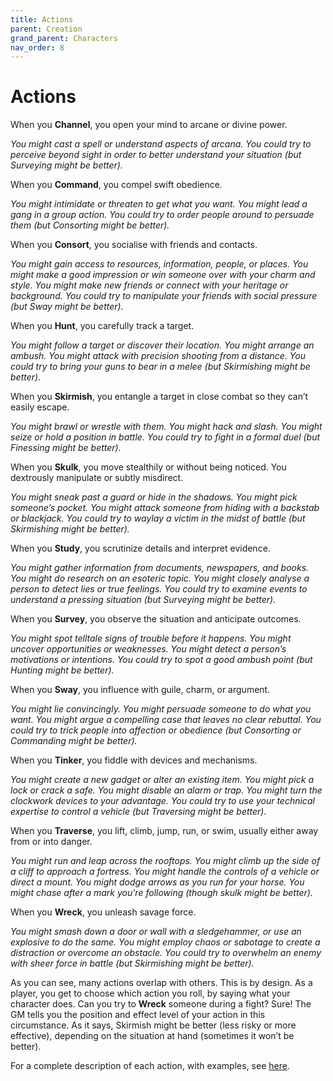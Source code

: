 ```yaml
---
title: Actions
parent: Creation
grand_parent: Characters
nav_order: 8
---
```


# Actions
When you **Channel**, you open your mind to arcane or divine power.

*You might cast a spell or understand aspects of arcana. You could try to perceive beyond sight in order to better understand your situation (but Surveying might be better).*

When you **Command**, you compel swift obedience.

*You might intimidate or threaten to get what you want. You might lead a gang in a group action. You could try to order people around to persuade them (but Consorting might be better).*

When you **Consort**, you socialise with friends and contacts.

*You might gain access to resources, information, people, or places. You might make a good impression or win someone over with your charm and style. You might make new friends or connect with your heritage or background. You could try to manipulate your friends with social pressure (but Sway might be better).*

When you **Hunt**, you carefully track a target.

*You might follow a target or discover their location. You might arrange an ambush. You might attack with precision shooting from a distance. You could try to bring your guns to bear in a melee (but Skirmishing might be better).*

When you **Skirmish**, you entangle a target in close combat so they can’t easily escape.

*You might brawl or wrestle with them. You might hack and slash. You might seize or hold a position in battle. You could try to fight in a formal duel (but Finessing might be better).*

When you **Skulk**, you move stealthily or without being noticed. You dextrously manipulate or subtly misdirect.

*You might sneak past a guard or hide in the shadows. You might pick someone’s pocket. You might attack someone from hiding with a backstab or blackjack. You could try to waylay a victim in the midst of battle (but Skirmishing might be better).*

When you **Study**, you scrutinize details and interpret evidence.

*You might gather information from documents, newspapers, and books. You might do research on an esoteric topic. You might closely analyse a person to detect lies or true feelings. You could try to examine events to understand a pressing situation (but Surveying might be better).*

When you **Survey**, you observe the situation and anticipate outcomes.

*You might spot telltale signs of trouble before it happens. You might uncover opportunities or weaknesses. You might detect a person’s motivations or intentions. You could try to spot a good ambush point (but Hunting might be better).*

When you **Sway**, you influence with guile, charm, or argument.

*You might lie convincingly. You might persuade someone to do what you want. You might argue a compelling case that leaves no clear rebuttal. You could try to trick people into affection or obedience (but Consorting or Commanding might be better).*

When you **Tinker**, you fiddle with devices and mechanisms.

*You might create a new gadget or alter an existing item. You might pick a lock or crack a safe. You might disable an alarm or trap. You might turn the clockwork devices to your advantage. You could try to use your technical expertise to control a vehicle (but Traversing might be better).*

When you **Traverse**, you lift, climb, jump, run, or swim, usually either away from or into danger.

*You might run and leap across the rooftops. You might climb up the side of a cliff to approach a fortress. You might handle the controls of a vehicle or direct a mount. You might dodge arrows as you run for your horse. You might chase after a mark you're following (though skulk might be better).*

When you **Wreck**, you unleash savage force.

*You might smash down a door or wall with a sledgehammer, or use an explosive to do the same. You might employ chaos or sabotage to create a distraction or overcome an obstacle. You could try to overwhelm an enemy with sheer force in battle (but Skirmishing might be better).*

As you can see, many actions overlap with others. This is by design. As a player, you get to choose which action you roll, by saying what your character does. Can you try to **Wreck** someone during a fight? Sure! The GM tells you the position and effect level of your action in this circumstance. As it says, Skirmish might be better (less risky or more effective), depending on the situation at hand (sometimes it won’t be better).

For a complete description of each action, with examples, see [here]().
